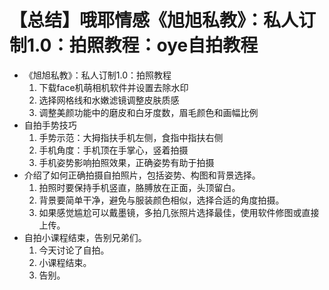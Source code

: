 # 【总结】哦耶情感《旭旭私教》：私人订制1.0：拍照教程：oye自拍教程

-   《旭旭私教》：私人订制1.0：拍照教程
    1.  下载face机萌相机软件并设置去除水印
    2.  选择网格线和水嫩滤镜调整皮肤质感
    3.  调整美颜功能中的磨皮和白牙度数，眉毛颜色和画幅比例
-   自拍手势技巧
    1.  手势示范：大拇指扶手机左侧，食指中指扶右侧
    2.  手机角度：手机顶在手掌心，竖着拍摄
    3.  手机姿势影响拍照效果，正确姿势有助于拍摄
-   介绍了如何正确拍摄自拍照片，包括姿势、构图和背景选择。
    1.  拍照时要保持手机竖直，胳膊放在正面，头顶留白。
    2.  背景要简单干净，避免与服装颜色相似，选择合适的角度拍摄。
    3.  如果感觉尴尬可以戴墨镜，多拍几张照片选择最佳，使用软件修图或直接上传。
-   自拍小课程结束，告别兄弟们。
    1.  今天讨论了自拍。
    2.  小课程结束。
    3.  告别。